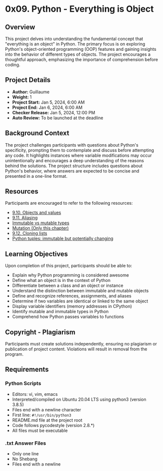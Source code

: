 # 0x09. Python - Everything is Object

## Overview
This project delves into understanding the fundamental concept that "everything is an object" in Python. The primary focus is on exploring Python's object-oriented programming (OOP) features and gaining insights into the behavior of different types of objects. The project encourages a thoughtful approach, emphasizing the importance of comprehension before coding.

## Project Details
- **Author:** Guillaume
- **Weight:** 1
- **Project Start:** Jan 5, 2024, 6:00 AM
- **Project End:** Jan 6, 2024, 6:00 AM
- **Checker Release:** Jan 5, 2024, 12:00 PM
- **Auto Review:** To be launched at the deadline

## Background Context
The project challenges participants with questions about Python's specificity, prompting them to contemplate and discuss before attempting any code. It highlights instances where variable modifications may occur unintentionally and encourages a deep understanding of the reasons behind the solutions. The project structure includes questions about Python's behavior, where answers are expected to be concise and presented in a one-line format.

## Resources
Participants are encouraged to refer to the following resources:
- [9.10. Objects and values](resource-link-1)
- [9.11. Aliasing](resource-link-2)
- [Immutable vs mutable types](resource-link-3)
- [Mutation (Only this chapter)](resource-link-4)
- [9.12. Cloning lists](resource-link-5)
- [Python tuples: immutable but potentially changing](resource-link-6)

## Learning Objectives
Upon completion of this project, participants should be able to:
- Explain why Python programming is considered awesome
- Define what an object is in the context of Python
- Differentiate between a class and an object or instance
- Understand the distinction between immutable and mutable objects
- Define and recognize references, assignments, and aliases
- Determine if two variables are identical or linked to the same object
- Display variable identifiers (memory addresses in CPython)
- Identify mutable and immutable types in Python
- Comprehend how Python passes variables to functions

## Copyright - Plagiarism
Participants must create solutions independently, ensuring no plagiarism or publication of project content. Violations will result in removal from the program.

## Requirements
### Python Scripts
- Editors: vi, vim, emacs
- Interpreted/compiled on Ubuntu 20.04 LTS using python3 (version 3.8.5)
- Files end with a newline character
- First line: `#!/usr/bin/python3`
- README.md file at the project root
- Code follows pycodestyle (version 2.8.*)
- All files must be executable

### .txt Answer Files
- Only one line
- No Shebang
- Files end with a newline

[resource-link-1]: https://example.com/objects_and_values
[resource-link-2]: https://example.com/aliasing
[resource-link-3]: https://example.com/immutable_vs_mutable
[resource-link-4]: https://example.com/mutation
[resource-link-5]: https://example.com/cloning_lists
[resource-link-6]: https://example.com/python_tuples

